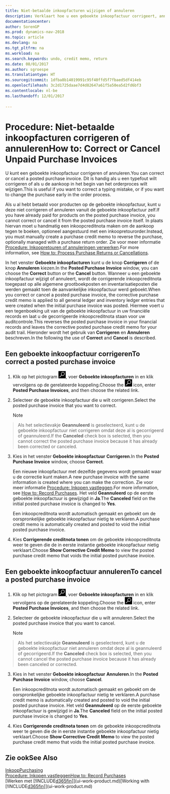 ```yaml
---
title: Niet-betaalde inkoopfacturen wijzigen of annuleren
description: Verklaart hoe u een geboekte inkoopfactuur corrigeert, annuleert of ongedaan maakt, en hoe u automatisch een inkoopcreditnota gemaakt.
documentationcenter: 
author: SorenGP
ms.prod: dynamics-nav-2018
ms.topic: article
ms.devlang: na
ms.tgt_pltfrm: na
ms.workload: na
ms.search.keywords: undo, credit memo, return
ms.date: 08/01/2017
ms.author: sgroespe
ms.translationtype: HT
ms.sourcegitcommit: 1dfba8b14019991c95f40ffd5f7fbaed5df414eb
ms.openlocfilehash: 3c2d1725daae7d4d82647a61f5a50ea5d2fd6bf3
ms.contentlocale: nl-be
ms.lasthandoff: 12/01/2017

---
```

# <a name="how-to-correct-or-cancel-unpaid-purchase-invoices"></a><span data-ttu-id="b334b-103">Procedure: Niet-betaalde inkoopfacturen corrigeren of annuleren</span><span class="sxs-lookup"><span data-stu-id="b334b-103">How to: Correct or Cancel Unpaid Purchase Invoices</span></span>
<span data-ttu-id="b334b-104">U kunt een geboekte inkoopfactuur corrigeren of annuleren.</span><span class="sxs-lookup"><span data-stu-id="b334b-104">You can correct or cancel a posted purchase invoice.</span></span> <span data-ttu-id="b334b-105">Dit is handig als u een typefout wilt corrigeren of als u de aankoop in het begin van het orderproces wilt wijzigen.</span><span class="sxs-lookup"><span data-stu-id="b334b-105">This is useful if you want to correct a typing mistake, or if you want to change the purchase early in the order process.</span></span>

<span data-ttu-id="b334b-106">Als u al hebt betaald voor producten op de geboekte inkoopfactuur, kunt u deze niet corrigeren of annuleren vanuit de geboekte inkoopfactuur zelf.</span><span class="sxs-lookup"><span data-stu-id="b334b-106">If you have already paid for products on the posted purchase invoice, you cannot correct or cancel it from the posted purchase invoice itself.</span></span> <span data-ttu-id="b334b-107">In plaats hiervan moet u handmatig een inkoopcreditnota maken om de aankoop tegen te boeken, optioneel aangestuurd met een inkoopretourorder.</span><span class="sxs-lookup"><span data-stu-id="b334b-107">Instead, you must manually create a purchase credit memo to reverse the purchase, optionally managed with a purchase return order.</span></span> <span data-ttu-id="b334b-108">Zie voor meer informatie [Procedure: Inkoopretouren of annuleringen verwerken](purchasing-how-process-purchase-returns-cancellations.md).</span><span class="sxs-lookup"><span data-stu-id="b334b-108">For more information, see [How to: Process Purchase Returns or Cancellations](purchasing-how-process-purchase-returns-cancellations.md).</span></span>

<span data-ttu-id="b334b-109">In het venster **Geboekte inkoopfacturen** kunt u de knop **Corrigeren** of de knop **Annuleren** kiezen.</span><span class="sxs-lookup"><span data-stu-id="b334b-109">In the **Posted Purchase Invoice** window, you can choose the **Correct** button or the **Cancel** button.</span></span> <span data-ttu-id="b334b-110">Wanneer u een geboekte inkoopfactuur wijzigt of annuleert, wordt de corrigerende inkoopcreditnota toegepast op alle algemene grootboekposten en inventarisatieposten die werden gemaakt toen de aanvankelijke inkoopfactuur werd geboekt.</span><span class="sxs-lookup"><span data-stu-id="b334b-110">When you correct or cancel a posted purchase invoice, the corrective purchase credit memo is applied to all general ledger and inventory ledger entries that were created when the initial purchase invoice was posted.</span></span> <span data-ttu-id="b334b-111">Hiermee voert u een tegenboeking uit van de geboekte inkoopfactuur in uw financiële records en laat u de gecorrigeerde inkoopcreditnota staan voor uw auditcontrole.</span><span class="sxs-lookup"><span data-stu-id="b334b-111">This reverses the posted purchase invoice in your financial records and leaves the corrective posted purchase credit memo for your audit trail.</span></span> <span data-ttu-id="b334b-112">Hieronder wordt het gebruik van **Corrigeren** en **Annuleren** beschreven.</span><span class="sxs-lookup"><span data-stu-id="b334b-112">In the following the use of **Correct** and **Cancel** is described.</span></span>

## <a name="to-correct-a-posted-purchase-invoice"></a><span data-ttu-id="b334b-113">Een geboekte inkoopfactuur corrigeren</span><span class="sxs-lookup"><span data-stu-id="b334b-113">To correct a posted purchase invoice</span></span>
1. <span data-ttu-id="b334b-114">Klik op het pictogram ![Zoeken naar pagina of rapport](media/ui-search/search_small.png "pictogram Zoeken naar pagina of rapport"), voer **Geboekte inkoopfacturen** in en klik vervolgens op de gerelateerde koppeling.</span><span class="sxs-lookup"><span data-stu-id="b334b-114">Choose the ![Search for Page or Report](media/ui-search/search_small.png "Search for Page or Report icon") icon, enter **Posted Purchase Invoices**, and then choose the related link.</span></span>  
2. <span data-ttu-id="b334b-115">Selecteer de geboekte inkoopfactuur die u wilt corrigeren.</span><span class="sxs-lookup"><span data-stu-id="b334b-115">Select the posted purchase invoice that you want to correct.</span></span>  

    > [!NOTE]  
>   <span data-ttu-id="b334b-116">Als het selectievakje **Geannuleerd** is geselecteerd, kunt u de geboekte inkoopfactuur niet corrigeren omdat deze al is gecorrigeerd of geannuleerd.</span><span class="sxs-lookup"><span data-stu-id="b334b-116">If the **Canceled** check box is selected, then you cannot correct the posted purchase invoice because it has already been corrected or canceled.</span></span>
3. <span data-ttu-id="b334b-117">Kies in het venster **Geboekte inkoopfactuur** **Corrigeren**.</span><span class="sxs-lookup"><span data-stu-id="b334b-117">In the **Posted Purchase Invoice** window, choose **Correct**.</span></span>

    <span data-ttu-id="b334b-118">Een nieuwe inkoopfactuur met dezelfde gegevens wordt gemaakt waar u de correctie kunt maken.</span><span class="sxs-lookup"><span data-stu-id="b334b-118">A new purchase invoice with the same information is created where you can make the correction.</span></span> <span data-ttu-id="b334b-119">Zie voor meer informatie [Procedure: Inkopen vastleggen](purchasing-how-record-purchases.md).</span><span class="sxs-lookup"><span data-stu-id="b334b-119">For more information, see [How to: Record Purchases](purchasing-how-record-purchases.md).</span></span> <span data-ttu-id="b334b-120">Het veld **Geannuleerd** op de eerste geboekte inkoopfactuur is gewijzigd in **Ja**.</span><span class="sxs-lookup"><span data-stu-id="b334b-120">The **Canceled** field on the initial posted purchase invoice is changed to **Yes**.</span></span>

    <span data-ttu-id="b334b-121">Een inkoopcreditnota wordt automatisch gemaakt en geboekt om de oorspronkelijke geboekte inkoopfactuur nietig te verklaren.</span><span class="sxs-lookup"><span data-stu-id="b334b-121">A purchase credit memo is automatically created and posted to void the initial posted purchase invoice.</span></span>
4. <span data-ttu-id="b334b-122">Kies **Corrigerende creditnota tonen** om de geboekte inkoopcreditnota weer te geven die de in eerste instantie geboekte inkoopfactuur nietig verklaart.</span><span class="sxs-lookup"><span data-stu-id="b334b-122">Choose **Show Corrective Credit Memo** to view the posted purchase credit memo that voids the initial posted purchase invoice.</span></span>

## <a name="to-cancel-a-posted-purchase-invoice"></a><span data-ttu-id="b334b-123">Een geboekte inkoopfactuur annuleren</span><span class="sxs-lookup"><span data-stu-id="b334b-123">To cancel a posted purchase invoice</span></span>
1. <span data-ttu-id="b334b-124">Klik op het pictogram ![Zoeken naar pagina of rapport](media/ui-search/search_small.png "pictogram Zoeken naar pagina of rapport"), voer **Geboekte inkoopfacturen** in en klik vervolgens op de gerelateerde koppeling.</span><span class="sxs-lookup"><span data-stu-id="b334b-124">Choose the ![Search for Page or Report](media/ui-search/search_small.png "Search for Page or Report icon") icon, enter **Posted Purchase Invoices**, and then choose the related link.</span></span>  
2. <span data-ttu-id="b334b-125">Selecteer de geboekte inkoopfactuur die u wilt annuleren.</span><span class="sxs-lookup"><span data-stu-id="b334b-125">Select the posted purchase invoice that you want to cancel.</span></span>

    > [!NOTE]  
>   <span data-ttu-id="b334b-126">Als het selectievakje **Geannuleerd** is geselecteerd, kunt u de geboekte inkoopfactuur niet annuleren omdat deze al is geannuleerd of gecorrigeerd.</span><span class="sxs-lookup"><span data-stu-id="b334b-126">If the **Canceled** check box is selected, then you cannot cancel the posted purchase invoice because it has already been canceled or corrected.</span></span>
3. <span data-ttu-id="b334b-127">Kies in het venster **Geboekte inkoopfactuur** **Annuleren**.</span><span class="sxs-lookup"><span data-stu-id="b334b-127">In the **Posted Purchase Invoice** window, choose **Cancel**.</span></span>

    <span data-ttu-id="b334b-128">Een inkoopcreditnota wordt automatisch gemaakt en geboekt om de oorspronkelijke geboekte inkoopfactuur nietig te verklaren.</span><span class="sxs-lookup"><span data-stu-id="b334b-128">A purchase credit memo is automatically created and posted to void the initial posted purchase invoice.</span></span> <span data-ttu-id="b334b-129">Het veld **Geannuleerd** op de eerste geboekte inkoopfactuur is gewijzigd in **Ja**.</span><span class="sxs-lookup"><span data-stu-id="b334b-129">The **Canceled** field on the initial posted purchase invoice is changed to **Yes**.</span></span>
4. <span data-ttu-id="b334b-130">Kies **Corrigerende creditnota tonen** om de geboekte inkoopcreditnota weer te geven die de in eerste instantie geboekte inkoopfactuur nietig verklaart.</span><span class="sxs-lookup"><span data-stu-id="b334b-130">Choose **Show Corrective Credit Memo** to view the posted purchase credit memo that voids the initial posted purchase invoice.</span></span>

## <a name="see-also"></a><span data-ttu-id="b334b-131">Zie ook</span><span class="sxs-lookup"><span data-stu-id="b334b-131">See Also</span></span>
[<span data-ttu-id="b334b-132">Inkoop</span><span class="sxs-lookup"><span data-stu-id="b334b-132">Purchasing</span></span>](purchasing-manage-purchasing.md)  
[<span data-ttu-id="b334b-133">Procedure: Inkopen vastleggen</span><span class="sxs-lookup"><span data-stu-id="b334b-133">How to: Record Purchases</span></span>](purchasing-how-record-purchases.md)  
<span data-ttu-id="b334b-134">[Werken met [!INCLUDE[d365fin](includes/d365fin_md.md)]](ui-work-product.md)</span><span class="sxs-lookup"><span data-stu-id="b334b-134">[Working with [!INCLUDE[d365fin](includes/d365fin_md.md)]](ui-work-product.md)</span></span>

